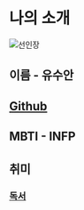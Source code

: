 # 나의 소개

![선인장](hitto.jpg)

## 이름 - 유수안

## [Github](https://github.com/skynarae)

## MBTI - INFP

## 취미
### [독서](hobbies/reading.jpeg)
